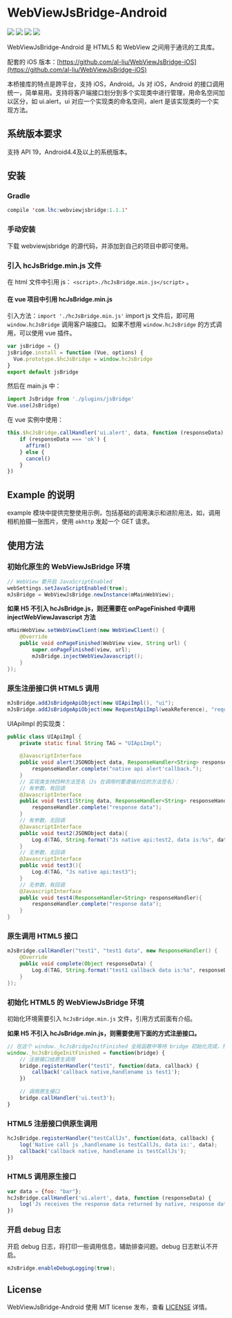 # WebViewJsBridge-Android

[![](https://img.shields.io/badge/build-pass-green)](https://github.com/wendux/DSBridge-Android) [![](https://img.shields.io/badge/language-Java-brightgreen)](https://github.com/wendux/DSBridge-Android) [![](https://img.shields.io/badge/minSdkVersion-19-orange)](https://github.com/wendux/DSBridge-Android) [![](https://img.shields.io/github/license/al-liu/WebViewJsBridge-Android)](./LICENSE)

WebViewJsBridge-Android 是 HTML5 和 WebView 之间用于通讯的工具库。

配套的 iOS 版本：[https://github.com/al-liu/WebViewJsBridge-iOS](https://github.com/al-liu/WebViewJsBridge-iOS)

本桥接库的特点是跨平台，支持 iOS，Android。Js 对 iOS，Android 的接口调用统一，简单易用。支持将客户端接口划分到多个实现类中进行管理，用命名空间加以区分，如 ui.alert，ui 对应一个实现类的命名空间，alert 是该实现类的一个实现方法。

## 系统版本要求
支持 API 19，Android4.4及以上的系统版本。

## 安装

### Gradle

```java
compile 'com.lhc:webviewjsbridge:1.1.1'
```

### 手动安装
下载 webviewjsbridge 的源代码，并添加到自己的项目中即可使用。

### 引入 hcJsBridge.min.js 文件
在 html 文件中引用 js： `<script>./hcJsBridge.min.js</script>` 。

#### 在 vue 项目中引用 hcJsBridge.min.js
引入方法：`import './hcJsBridge.min.js'`
import js 文件后，即可用 `window.hcJsBridge` 调用客户端接口。
如果不想用 `window.hcJsBridge` 的方式调用，可以使用 vue 插件。

```js
var jsBridge = {}
jsBridge.install = function (Vue, options) {
  Vue.prototype.$hcJsBridge = window.hcJsBridge
}
export default jsBridge
```

然后在 main.js 中：

```js
import JsBridge from './plugins/jsBridge'
Vue.use(JsBridge)
```

在 vue 实例中使用：

```js
this.$hcJsBridge.callHandler('ui.alert', data, function (responseData) {
    if (responseData === 'ok') {
      affirm()
    } else {
      cancel()
    }
})
```

## Example 的说明
example 模块中提供完整使用示例，包括基础的调用演示和进阶用法，如，调用相机拍摄一张图片，使用 `okhttp` 发起一个 GET 请求。

## 使用方法

### 初始化原生的 WebViewJsBridge 环境

```java
// WebView 要开启 JavaScriptEnabled
webSettings.setJavaScriptEnabled(true);
mJsBridge = WebViewJsBridge.newInstance(mMainWebView);
```

**如果 H5 不引入 hcJsBridge.js，则还需要在 onPageFinished 中调用 injectWebViewJavascript 方法**

```java
mMainWebView.setWebViewClient(new WebViewClient() {
    @Override
    public void onPageFinished(WebView view, String url) {
        super.onPageFinished(view, url);
        mJsBridge.injectWebViewJavascript();
    }
});
```

### 原生注册接口供 HTML5 调用

```java
mJsBridge.addJsBridgeApiObject(new UIApiImpl(), "ui");
mJsBridge.addJsBridgeApiObject(new RequestApiImpl(weakReference), "request");
```

UIApiImpl 的实现类：

```java
public class UIApiImpl {
    private static final String TAG = "UIApiImpl";
    
    @JavascriptInterface
    public void alert(JSONObject data, ResponseHandler<String> responseHandler){
        responseHandler.complete("native api alert'callback.");
    }
    // 实现类支持四种方法签名（Js 在调用时要遵循对应的方法签名）：
    // 有参数，有回调
    @JavascriptInterface
    public void test1(String data, ResponseHandler<String> responseHandler){
        responseHandler.complete("response data");
    }
    // 有参数，无回调
    @JavascriptInterface
    public void test2(JSONObject data){
        Log.d(TAG, String.format("Js native api:test2, data is:%s", data.toString()));
    }
    // 无参数，无回调
    @JavascriptInterface
    public void test3(){
        Log.d(TAG, "Js native api:test3");
    }
    // 无参数，有回调
    @JavascriptInterface
    public void test4(ResponseHandler<String> responseHandler){
        responseHandler.complete("response data");
    }
}
```

### 原生调用 HTML5 接口

```java
mJsBridge.callHandler("test1", "test1 data", new ResponseHandler() {
    @Override
    public void complete(Object responseData) {
        Log.d(TAG, String.format("test1 callback data is:%s", responseData));
    }
});
```

### 初始化 HTML5 的 WebViewJsBridge 环境

初始化环境需要引入  `hcJsBridge.min.js` 文件，引用方式前面有介绍。

**如果 H5 不引入 hcJsBridge.min.js，则需要使用下面的方式注册接口。**

```js
// 在这个 window._hcJsBridgeInitFinished 全局函数中等待 bridge 初始化完成，然后注册接口，初始调用。
window._hcJsBridgeInitFinished = function(bridge) {
    // 注册接口给原生调用
    bridge.registerHandler("test1", function(data, callback) {
        callback('callback native,handlename is test1');
    })
    
    // 调用原生接口
    bridge.callHandler('ui.test3');
}
```

### HTML5 注册接口供原生调用

```js
hcJsBridge.registerHandler("testCallJs", function(data, callback) {
    log('Native call js ,handlename is testCallJs, data is:', data);
    callback('callback native, handlename is testCallJs');
})
```

### HTML5 调用原生接口

```js
var data = {foo: "bar"};
hcJsBridge.callHandler('ui.alert', data, function (responseData) {
    log('Js receives the response data returned by native, response data is', responseData);
})
```

### 开启 debug 日志

开启 debug 日志，将打印一些调用信息，辅助排查问题。debug 日志默认不开启。

```java
mJsBridge.enableDebugLogging(true);
```

## License
WebViewJsBridge-Android 使用 MIT license 发布，查看 [LICENSE](./LICENSE)  详情。


